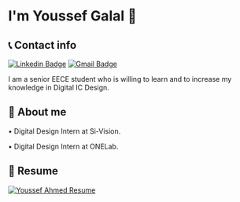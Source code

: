 # I'm Youssef Galal 👋
## 📞 Contact info 
[![Linkedin Badge](https://img.shields.io/badge/-youssefgalal-blue?style=flat-square&logo=Linkedin&logoColor=white&link=https://www.linkedin.com/in/youssefgalal/)](https://www.linkedin.com/in/youssefgalal/)
[![Gmail Badge](https://img.shields.io/badge/-youssefagalal8@gmail.com-c14438?style=flat-square&logo=Gmail&logoColor=white&link=mailto:youssefagalal8@gmail.com)](mailto:youssefagalal8@gmail.com)


I am a senior EECE student who is willing to learn and to increase my knowledge in Digital IC Design.

## 👀 About me
 • Digital Design Intern at Si-Vision.

 • Digital Design Intern at ONELab.

## 📄 Resume

<a href="https://bit.ly/youssef-ahmed-resume" type="application/pdf" rel="nofollow">
   <img src="https://i.imgur.com/6yaEfz9.png" alt="Youssef Ahmed Resume" data-canonical-src="https://i.imgur.com/6yaEfz9.png" style="max-width:50%;">

</a>

